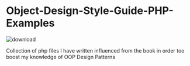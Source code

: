 # Object-Design-Style-Guide-PHP-Examples

![download](https://github.com/rickscode/Object-Design-Style-Guide-PHP-Examples/assets/71875733/8528e16c-adc8-45e1-935b-4e7450076c4e)

Collection of php files I have written influenced from the book in order too boost my knowledge of OOP Design Patterns
